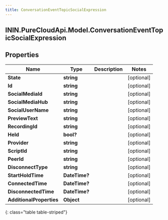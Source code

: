 ```yaml
---
title: ConversationEventTopicSocialExpression
---
```

## ININ.PureCloudApi.Model.ConversationEventTopicSocialExpression

## Properties

|Name | Type | Description | Notes|
|------------ | ------------- | ------------- | -------------|
| **State** | **string** |  | [optional] |
| **Id** | **string** |  | [optional] |
| **SocialMediaId** | **string** |  | [optional] |
| **SocialMediaHub** | **string** |  | [optional] |
| **SocialUserName** | **string** |  | [optional] |
| **PreviewText** | **string** |  | [optional] |
| **RecordingId** | **string** |  | [optional] |
| **Held** | **bool?** |  | [optional] |
| **Provider** | **string** |  | [optional] |
| **ScriptId** | **string** |  | [optional] |
| **PeerId** | **string** |  | [optional] |
| **DisconnectType** | **string** |  | [optional] |
| **StartHoldTime** | **DateTime?** |  | [optional] |
| **ConnectedTime** | **DateTime?** |  | [optional] |
| **DisconnectedTime** | **DateTime?** |  | [optional] |
| **AdditionalProperties** | **Object** |  | [optional] |
{: class="table table-striped"}


